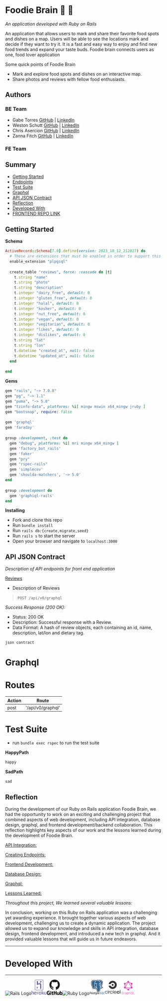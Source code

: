 # Foodie Brain :bento: :brain:

*An application developed with Ruby on Rails*

An application that allows users to mark and share their favorite food spots and dishes on a map. Users will be able to see the locations mark and decide if they want to try it. It is a fast and easy way to enjoy and find new food trends and expand your taste buds. Foodie brain connects users as one, food lover application

Some quick points of Foodie Brain
- Mark and explore food spots and dishes on an interactive map.
- Share photos and reviews with fellow food enthusiasts.

## Authors

### BE Team
- Gabe Torres [GitHub](https://github.com/Gabe-Torres) | [LinkedIn](https://www.linkedin.com/in/gabe-torres-74a515269/)
- Weston Schutt [GitHub](https://github.com/westonio) | [LinkedIn](https://www.linkedin.com/in/westonschutt/)
- Chris Asercion [GitHub](https://github.com/ChrisAsercion) | [LinkedIn](https://www.linkedin.com/in/chris-asercion-2a7b68135/)
- Zanna Fitch [GitHub](https://github.com/z-fitch) | [LinkedIn](https://www.linkedin.com/in/zannafitch/)

### FE Team

## Summary 
- [Getting Started](#getting-started)
- [Endpoints](#endpoints)
- [Test Suite](#test-suite)
- [Graphql](#graphql)
- [API JSON Contract](#api-json-contract)
- [Reflection](#reflection)
- [Developed With](#developed-with)
- [FRONTEND REPO LINK](https://github.com/Foodie-Brain/fe_foodie)

## Getting Started

**Schema**

```ruby
ActiveRecord::Schema[7.0].define(version: 2023_10_12_212027) do
  # These are extensions that must be enabled in order to support this database
  enable_extension "plpgsql"

  create_table "reviews", force: :cascade do |t|
    t.string "name"
    t.string "photo"
    t.string "description"
    t.integer "dairy_free", default: 0
    t.integer "gluten_free", default: 0
    t.integer "halal", default: 0
    t.integer "kosher", default: 0
    t.integer "nut_free", default: 0
    t.integer "vegan", default: 0
    t.integer "vegitarian", default: 0
    t.integer "likes", default: 0
    t.integer "dislikes", default: 0
    t.string "lat"
    t.string "lon"
    t.datetime "created_at", null: false
    t.datetime "updated_at", null: false
  end

end
```

**Gems**
```ruby
gem "rails", "~> 7.0.8"
gem "pg", "~> 1.1"
gem "puma", "~> 5.0"
gem "tzinfo-data", platforms: %i[ mingw mswin x64_mingw jruby ]
gem "bootsnap", require: false

gem 'graphql'
gem 'faraday'

group :development, :test do
  gem "debug", platforms: %i[ mri mingw x64_mingw ]
  gem 'factory_bot_rails'
  gem 'faker'
  gem "pry"
  gem "rspec-rails"
  gem 'simplecov'
  gem 'shoulda-matchers', '~> 5.0'
end

group :development do
  gem 'graphiql-rails'
end
```

 **Installing**
 - Fork and clone this repo
  - Run `bundle install`
  - Run `rails db:{create,migrate,seed}`
  - Run `rails s` to start the server
  - Open your browser and navigate to `localhost:3000`

## API JSON Contract
*Description of API endpoints for front end application*

<u> Reviews </u>
- Description of Reviews

> `POST /api/v0/graphql`

*Success Response (200 OK):*

- Status: 200 OK
- Description: Successful response with a Review.
- Data Format: A hash of review objects, each containing an id, name, description, lat/lon and dietary tag.

```ruby
json contract
```

# Graphql

# Routes

| Action | Route |
| ----------- | ----------- |
| post | '/api/v0/graphql' |

# Test Suite
 - run `bundle exec rspec` to run the test suite

**HappyPath**
```ruby
happy
```

**SadPath**
```ruby
sad
```

## Reflection 
During the development of our Ruby on Rails application Foodie Brain, we had the opportunity to work on an exciting and challenging project that combined aspects of web development, including API integration, database design, graphql, and frontend development/backend collaboration. This reflection highlights key aspects of our work and the lessons learned during the development of Foodie Brain.

<u> API Integration: </u>

<u>Creating Endpoints: </u>

<u>Frontend Development: </u>

<u>Database Design: </u>

<u>Graphql: </u>

<u>Lessons Learned: </u>

*Throughout this project, We learned several valuable lessons:*


In conclusion, working on this Ruby on Rails application was a challenging yet awarding experience. It brought together various aspects of web development, challenging us to create a dynamic application. The project allowed us to expand our knowledge and skills in API integration, database design, frontend development, and introduced a new tech in graphql. And it provided valuable lessons that will guide us in future endeavors.

---
# Developed With
---


<img src="https://user-images.githubusercontent.com/127896538/267407283-0389dace-15c6-493c-a3b7-3a833f0a20f2.png" width="50" alt="Rails Logo"><img src="https://raw.githubusercontent.com/devicons/devicon/55609aa5bd817ff167afce0d965585c92040787a/icons/heroku/heroku-original-wordmark.svg" width="50" alt="heroku Logo"><img src="https://raw.githubusercontent.com/devicons/devicon/master/icons/github/github-original-wordmark.svg" width="50" alt="github Logo"><img src="https://user-images.githubusercontent.com/127896538/267406979-5e0db686-91a1-42ee-9bda-675a5c5c2266.png" width="50" alt="Ruby Logo"><img  src='https://raw.githubusercontent.com/devicons/devicon/master/icons/postgresql/postgresql-original-wordmark.svg' width='50' alt='sql'><img src="https://raw.githubusercontent.com/devicons/devicon/master/icons/circleci/circleci-plain-wordmark.svg" width="50" alt="Circle CI"><img src="https://raw.githubusercontent.com/devicons/devicon/master/icons/graphql/graphql-plain-wordmark.svg" width="50" alt="graphql">